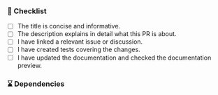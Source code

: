 <!-- ^ Please provide a concise and informative title. -->
<!-- ^ Don't put issue numbers in the title, do this in the PR description below. -->
<!-- ^ For example, instead of "Fixes #12345" use "Introduce new method to calculate 1 + 2". -->
<!-- v Describe your changes below in detail. -->
<!-- v Why is this change required? What problem does it solve? -->
<!-- v If this PR resolves an open issue, please link to it here. For example, "Fixes #12345". -->



### :memo: Checklist

<!-- Put an `x` in all the boxes that apply. -->

- [ ] The title is concise and informative.
- [ ] The description explains in detail what this PR is about.
- [ ] I have linked a relevant issue or discussion.
- [ ] I have created tests covering the changes.
- [ ] I have updated the documentation and checked the documentation preview.

### :hourglass: Dependencies

<!-- List all open PRs that this PR logically depends on. For example, -->
<!-- - #12345: short description why this is a dependency -->
<!-- - #34567: ... -->


